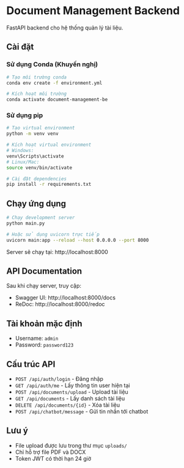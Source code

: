 # Document Management Backend

FastAPI backend cho hệ thống quản lý tài liệu.

## Cài đặt

### Sử dụng Conda (Khuyến nghị)

```bash
# Tạo môi trường conda
conda env create -f environment.yml

# Kích hoạt môi trường
conda activate document-management-be
```

### Sử dụng pip

```bash
# Tạo virtual environment
python -m venv venv

# Kích hoạt virtual environment
# Windows:
venv\Scripts\activate
# Linux/Mac:
source venv/bin/activate

# Cài đặt dependencies
pip install -r requirements.txt
```

## Chạy ứng dụng

```bash
# Chạy development server
python main.py

# Hoặc sử dụng uvicorn trực tiếp
uvicorn main:app --reload --host 0.0.0.0 --port 8000
```

Server sẽ chạy tại: http://localhost:8000

## API Documentation

Sau khi chạy server, truy cập:
- Swagger UI: http://localhost:8000/docs
- ReDoc: http://localhost:8000/redoc

## Tài khoản mặc định

- Username: `admin`
- Password: `password123`

## Cấu trúc API

- `POST /api/auth/login` - Đăng nhập
- `GET /api/auth/me` - Lấy thông tin user hiện tại
- `POST /api/documents/upload` - Upload tài liệu
- `GET /api/documents` - Lấy danh sách tài liệu
- `DELETE /api/documents/{id}` - Xóa tài liệu
- `POST /api/chatbot/message` - Gửi tin nhắn tới chatbot

## Lưu ý

- File upload được lưu trong thư mục `uploads/`
- Chỉ hỗ trợ file PDF và DOCX
- Token JWT có thời hạn 24 giờ
